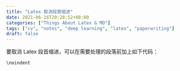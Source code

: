 ```yaml
---
title: "Latex 取消段首缩进"
date: 2021-06-16T20:28:52+08:00
categories: ["Things About Latex & MD"]
tags: ["cv", "notes", "deep learning", "latex", "paperwriting"]
draft: false
---
```


要取消 Latex 段首缩进，可以在需要处理的段落前加上如下代码：  

```
\noindent
```
